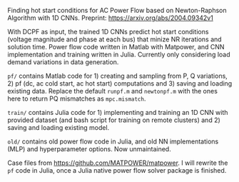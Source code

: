 Finding hot start conditions for AC Power Flow based on Newton-Raphson Algorithm with 1D CNNs. Preprint: https://arxiv.org/abs/2004.09342v1

With DCPF as input, the trained 1D CNNs predict hot start conditions (voltage magnitude and phase at each bus) that minize NR iterations and solution time. Power flow code written in Matlab with Matpower, and CNN implementation and training written in Julia. Currently only considering load demand variations in data generation. 

`pf/` contains Matlab code for 1) creating and sampling from P, Q variations, 2) pf (dc, ac cold start, ac hot start) computations and 3) saving and loading existing data. Replace the default `runpf.m` and `newtonpf.m` with the ones here to return PQ mismatches as `mpc.mismatch`.

`train/` contains Julia code for 1) implementing and training an 1D CNN with provided dataset (and bash script for training on remote clusters) and 2) saving and loading existing model.

`old/` contains old power flow code in Julia, and old NN implementations (MLP) and hyperparameter options. Now unmaintained.

Case files from https://github.com/MATPOWER/matpower.
I will rewrite the `pf` code in Julia, once a Julia native power flow solver package is finished.
